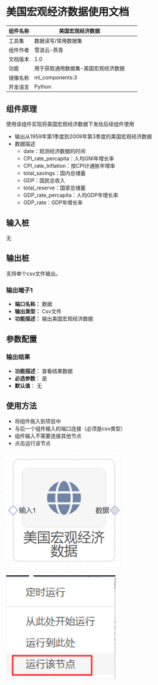 # 美国宏观经济数据使用文档
| 组件名称 | 美国宏观经济数据 |  |  |
| --- | --- | --- | --- |
| 工具集 | 数据读写/常用数据集 |  |  |
| 组件作者 | 雪浪云-燕青 |  |  |
| 文档版本 | 1.0 |  |  |
| 功能 | 用于获取通用数据集-美国宏观经济数据 |  |  |
| 镜像名称 | ml_components:3 |  |  |
| 开发语言 | Python |  |  |

## 组件原理
使用该组件实现将美国宏观经济数据下发给后续组件使用


- 输出从1959年第1季度到2009年第3季度的美国宏观经济数据
- 数据描述
    - date：观测经济数据的时间
    - CPI_rate_percapita：人均GNI年增长率
    - CPI_rate_Inflation：按CPI计通胀年增率
    - total_savings：国内总储蓄
    - GDP：国民总收入
    - total_reserve：国家总储蓄
    - GDP_rate_percapita：人均GDP年增长率
    - GDP_rate：GDP年增长率

## 输入桩
无

## 输出桩
支持单个csv文件输出。
### 输出端子1

- **端口名称：** 数据
- **输出类型：** Csv文件
- **功能描述：** 输出美国宏观经济数据

## 参数配置
### 输出结果

- **功能描述**： 查看结果数据
- **必选参数**： 是
- **默认值**： 无

## 使用方法
- 将组件拖入到项目中
- 与后一个组件输入的端口连接（必须是csv类型）
- 组件输入不需要连接其他节点
- 点击运行该节点

![](./img/美国宏观经济数据.png)

![](./img/1568086602280-f3f7a128-867e-458b-b13a-917dc628f8ac.png)
